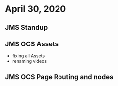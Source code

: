 # April 30, 2020

## JMS Standup

## JMS OCS Assets
- fixing all Assets
- renaming videos

## JMS OCS Page Routing and nodes